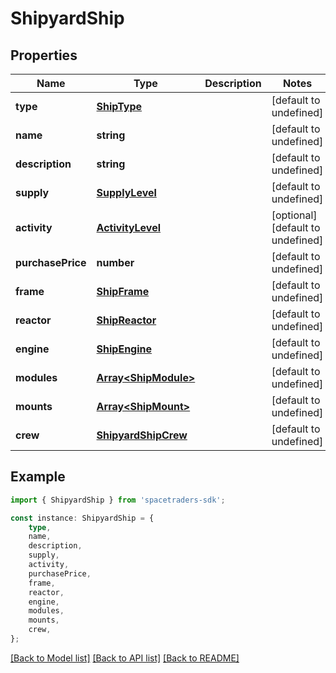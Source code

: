 # ShipyardShip



## Properties

Name | Type | Description | Notes
------------ | ------------- | ------------- | -------------
**type** | [**ShipType**](ShipType.md) |  | [default to undefined]
**name** | **string** |  | [default to undefined]
**description** | **string** |  | [default to undefined]
**supply** | [**SupplyLevel**](SupplyLevel.md) |  | [default to undefined]
**activity** | [**ActivityLevel**](ActivityLevel.md) |  | [optional] [default to undefined]
**purchasePrice** | **number** |  | [default to undefined]
**frame** | [**ShipFrame**](ShipFrame.md) |  | [default to undefined]
**reactor** | [**ShipReactor**](ShipReactor.md) |  | [default to undefined]
**engine** | [**ShipEngine**](ShipEngine.md) |  | [default to undefined]
**modules** | [**Array&lt;ShipModule&gt;**](ShipModule.md) |  | [default to undefined]
**mounts** | [**Array&lt;ShipMount&gt;**](ShipMount.md) |  | [default to undefined]
**crew** | [**ShipyardShipCrew**](ShipyardShipCrew.md) |  | [default to undefined]

## Example

```typescript
import { ShipyardShip } from 'spacetraders-sdk';

const instance: ShipyardShip = {
    type,
    name,
    description,
    supply,
    activity,
    purchasePrice,
    frame,
    reactor,
    engine,
    modules,
    mounts,
    crew,
};
```

[[Back to Model list]](../README.md#documentation-for-models) [[Back to API list]](../README.md#documentation-for-api-endpoints) [[Back to README]](../README.md)
